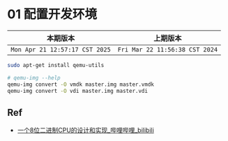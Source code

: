 # 01 配置开发环境

|本期版本|上期版本 
|:---:|:---:
`Mon Apr 21 12:57:17 CST 2025` | `Fri Mar 22 11:56:38 CST 2024`


```bash
sudo apt-get install qemu-utils 

# qemu-img --help
qemu-img convert -O vmdk master.img master.vmdk
qemu-img convert -O vdi master.img master.vdi
```

## Ref

* [一个8位二进制CPU的设计和实现_哔哩哔哩_bilibili](https://www.bilibili.com/video/BV1aP4y1s7Vf/)